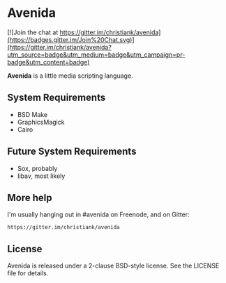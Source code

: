 # Avenida

[![Join the chat at https://gitter.im/christiank/avenida](https://badges.gitter.im/Join%20Chat.svg)](https://gitter.im/christiank/avenida?utm_source=badge&utm_medium=badge&utm_campaign=pr-badge&utm_content=badge)

**Avenida** is a little media scripting language.


## System Requirements

- BSD Make
- GraphicsMagick
- Cairo


## Future System Requirements

- Sox, probably
- libav, most likely


## More help

I'm usually hanging out in #avenida on Freenode, and on Gitter:

    https://gitter.im/christiank/avenida


## License

Avenida is released under a 2-clause BSD-style license. See the LICENSE file
for details.
